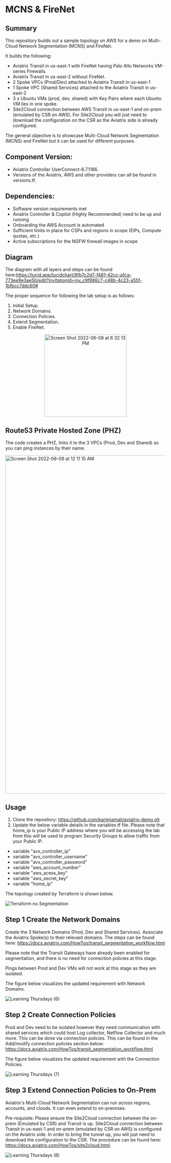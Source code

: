 # MCNS & FireNet

## Summary

This repository builds out a sample topology on AWS for a demo on Multi-Cloud Network Segmentation (MCNS) and FireNet. 

It builds the following:

* Aviatrix Transit in us-east-1 with FireNet having Palo Alto Networks VM-series Firewalls.   
* Aviatrix Transit in us-east-2 without FireNet.  
* 2 Spoke VPCs (Prod/Dev) attached to Aviatrix Transit in us-east-1  
* 1 Spoke VPC (Shared Services) attached to the Aviatrix Transit in us-east-2 
* 3 x Ubuntu VMs (prod, dev, shared) with Key Pairs where each Ubuntu VM lies in one spoke. 
* Site2Cloud connection between AWS Transit in us-east-1 and on-prem (emulated by CSR on AWS). For Site2Cloud you will just need to download the configuration on the CSR as the Aviatrix side is already configured.  

The general objective is to showcase Multi-Cloud Network Segmentation (MCNS) and FireNet but it can be used for different purposes. 

## Component	Version:
* Aviatrix Controller	UserConnect-6.7.1186.     
* Versions of the Aviatrix, AWS and other providers can all be found in versions.tf. 

## Dependencies:
* Software version requirements met     
* Aviatrix Controller & Copilot (Highly Recommended) need to be up and running   
* Onboarding the AWS Account is automated       
* Sufficient limits in place for CSPs and regions in scope (EIPs, Compute quotas, etc.)   
* Active subscriptions for the NGFW firewall images in scope   

## Diagram
The diagram with all layers and steps can be found here:https://lucid.app/lucidchart/8fb7c2d7-f481-42cc-a1ca-773ee9e3ae5b/edit?invitationId=inv_c9f886c7-c48b-4c23-a55f-1bfbcc7ddc60#


The proper sequence for following the lab setup is as follows:    
1. Initial Setup.   
2. Network Domains.   
3. Connection Policies.   
4. Extend Segmentation.   
5. Enable FireNet.   

<p align="center"><img width="258" alt="Screen Shot 2022-06-08 at 6 32 13 PM" src="https://user-images.githubusercontent.com/16576150/172728668-a2085596-cbcb-4dad-8955-16400ac2d070.png"></p>

## Route53 Private Hosted Zone (PHZ)
The code creates a PHZ, links it to the 3 VPCs (Prod, Dev and Shared) so you can ping instances by their name.    


<img width="1059" alt="Screen Shot 2022-06-09 at 12 11 15 AM" src="https://user-images.githubusercontent.com/16576150/172762558-e06d56ff-c2b0-47fa-948a-ce83bdb6e8c7.png">


## Usage
1. Clone the repository: https://github.com/karimjamali/aviatrix-demo.git
2. Update the below variable details in the variables.tf file. Please note that home_ip is your Public IP address where you will be accessing the lab from this will be used to program Security Groups to allow traffic from your Public IP.    
* variable "avx_controller_ip"   
* variable "avx_controller_username"   
* variable "avx_controller_password"    
* variable "aws_account_number"    
* variable "aws_acess_key"    
* variable "aws_secret_key"   
* variable "home_ip"    

The topology created by Terraform is shown below.     
    
        
![Terraform no Segmentation](https://user-images.githubusercontent.com/16576150/172522373-0c335a52-4995-4fae-8183-ad1740d58c5d.png)

## Step 1 Create the Network Domains
Create the 3 Network Domains (Prod, Dev and Shared Services). Associate the Aviatrix Spoke(s) to their relevant domains. The steps can be found here:
https://docs.aviatrix.com/HowTos/transit_segmentation_workflow.html

Please note that the Transit Gateways have already been enabled for segmentation, and there is no need for connection policies at this stage.   

Pings between Prod and Dev VMs will not work at this stage as they are isolated. 

The figure below visualizes the updated requirement with Network Domains.  

![Learning Thursdays (6)](https://user-images.githubusercontent.com/16576150/172955506-b1558815-d207-4b6c-89ea-9e78c6f1642f.png)

## Step 2 Create Connection Policies
Prod and Dev need to be isolated however they need communication with shared services which could host Log collector, Netflow Collector and much more. This can be done via connection policies. This can be found in the Add/modify connection policies section below:
https://docs.aviatrix.com/HowTos/transit_segmentation_workflow.html

The figure below visualizes the updated requirement with the Connection Policies.  

![Learning Thursdays (7)](https://user-images.githubusercontent.com/16576150/172956781-45cca760-670d-4120-8111-82a1bd0fcd95.png)


## Step 3 Extend Connection Policies to On-Prem
Aviatrix's Multi-Cloud Network Segmentation can run across regions, accounts, and clouds. It can even extend to on-premises.

Pre-requisite: Please ensure the Site2Cloud connection between the on-prem (Emulated by CSR) and Transit is up. Site2Cloud connection between Transit in us-east-1 and on-prem (emulated by CSR on AWS) is configured on the Aviatrix side. In order to bring the tunnel up, you will just need to download the configuration to the CSR. The procedure can be found here: https://docs.aviatrix.com/HowTos/site2cloud.html.   

![Learning Thursdays (8)](https://user-images.githubusercontent.com/16576150/172957035-12eec113-3544-40a6-ad7d-7b7a799805ee.png) 





 


